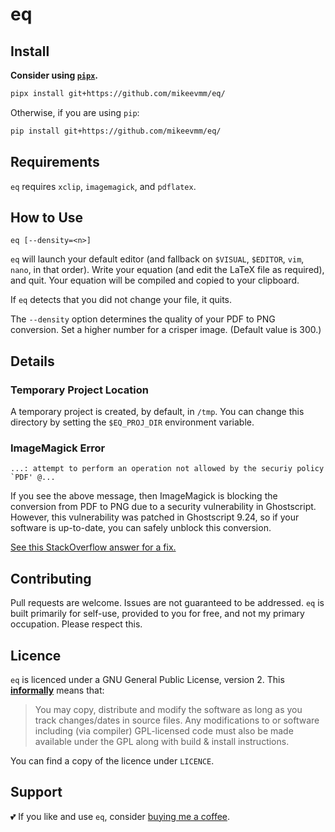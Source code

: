 # eq

## Install

**Consider using [`pipx`][pipx].**

```bash
pipx install git+https://github.com/mikeevmm/eq/
```

Otherwise, if you are using `pip`:

```bash
pip install git+https://github.com/mikeevmm/eq/
```

## Requirements

`eq` requires `xclip`, `imagemagick`, and `pdflatex`.

## How to Use

```
eq [--density=<n>]
```

`eq` will launch your default editor (and fallback on `$VISUAL`, `$EDITOR`, `vim`, `nano`, in that order). Write your equation (and edit the LaTeX file as required), and quit. Your equation will be compiled and copied to your clipboard.

If `eq` detects that you did not change your file, it quits.

The `--density` option determines the quality of your PDF to PNG conversion. Set a higher number for a crisper image. (Default value is 300.)

## Details

### Temporary Project Location

A temporary project is created, by default, in `/tmp`. You can change this directory by setting the `$EQ_PROJ_DIR` environment variable.

### ImageMagick Error

```
...: attempt to perform an operation not allowed by the securiy policy `PDF' @...
```

If you see the above message, then ImageMagick is blocking the conversion from PDF to PNG due to a security vulnerability in Ghostscript. However, this vulnerability was patched in Ghostscript 9.24, so if your software is up-to-date, you can safely unblock this conversion.

[See this StackOverflow answer for a fix.](https://stackoverflow.com/a/59193253)

## Contributing

Pull requests are welcome. Issues are not guaranteed to be addressed. `eq` is
built primarily for self-use, provided to you for free, and not my primary
occupation. Please respect this.

## Licence

`eq` is licenced under a GNU General Public License, version 2. This
[**informally**][GPLv2] means that:

> You may copy, distribute and modify the software as long as you track
> changes/dates in source files. Any modifications to or software including
> (via compiler) GPL-licensed code must also be made available under the GPL
> along with build & install instructions.

You can find a copy of the licence under `LICENCE`.

## Support

💕 If you like and use `eq`, consider
[buying me a coffee](https://www.paypal.me/miguelmurca/2.50).

[pipx]: https://github.com/pypa/pipx
[GPLv2]: https://tldrlegal.com/license/gnu-general-public-license-v2
